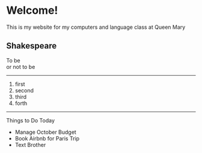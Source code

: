 <h1>Welcome!</h1>
<p>This is my website for my computers and language class at Queen Mary</p>

<h2>Shakespeare</h2>
<p>
  To be<br>
or not to be<br>
</p>
<hr>
<ol>
  <li>first</li>
  <li>second</li>
  <li>third</li>
  <li>forth</li>
 </ol>
<hr>
<p>Things to Do Today</p>
<ul>
   <li>Manage October Budget</li>
  <li>Book Airbnb for Paris Trip</li>
  <li>Text Brother</li>
  </ul>
